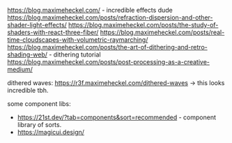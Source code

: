 https://blog.maximeheckel.com/ - incredible effects dude
https://blog.maximeheckel.com/posts/refraction-dispersion-and-other-shader-light-effects/
https://blog.maximeheckel.com/posts/the-study-of-shaders-with-react-three-fiber/
https://blog.maximeheckel.com/posts/real-time-cloudscapes-with-volumetric-raymarching/
https://blog.maximeheckel.com/posts/the-art-of-dithering-and-retro-shading-web/ - dithering tutorial
https://blog.maximeheckel.com/posts/post-processing-as-a-creative-medium/

dithered waves: https://r3f.maximeheckel.com/dithered-waves -> this looks incredible tbh.

some component libs:
- https://21st.dev/?tab=components&sort=recommended - component library of sorts.
- https://magicui.design/
